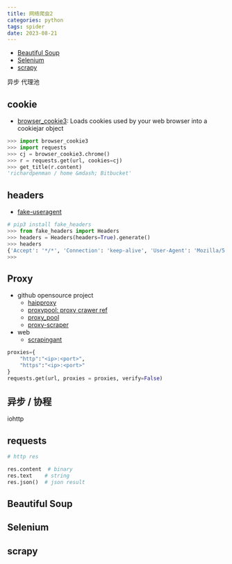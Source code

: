 ```yaml
---
title: 网络爬虫2
categories: python
tags: spider
date: 2023-08-21
---
```


<!-- <p style="text-align:center;font-size:24px">网络爬虫进阶  -->

- [Beautiful Soup](#beautiful-soup)
- [Selenium](#selenium)
- [scrapy](#scrapy)

异步 代理池

## cookie

- [browser_cookie3](https://github.com/borisbabic/browser_cookie3): Loads cookies used by your web browser into a cookiejar object

```python
>>> import browser_cookie3
>>> import requests
>>> cj = browser_cookie3.chrome()
>>> r = requests.get(url, cookies=cj)
>>> get_title(r.content)
'richardpenman / home &mdash; Bitbucket'
```

## headers

- [fake-useragent](https://github.com/fake-useragent/fake-useragent)

```python
# pip3 install fake_headers
>>> from fake_headers import Headers
>>> headers = Headers(headers=True).generate()
>>> headers
{'Accept': '*/*', 'Connection': 'keep-alive', 'User-Agent': 'Mozilla/5.0 (X11; Linux i686 on x86_64; rv:52.7.1) Gecko/20100101 Firefox/52.7.1', 'Accept-Encoding': 'gzip, deflate, br', 'Upgrade-Insecure-Requests': '1'}
>>> 
```


## Proxy

- github opensource project
    - [haipproxy](https://spiderclub.github.io/haipproxy/)
    - [proxypool: proxy crawer ref](https://github.com/Python3WebSpider/ProxyPool/blob/master/proxypool/crawlers/public/kuaidaili.py)
    - [proxy_pool](https://github.com/jhao104/proxy_pool)
    - [proxy-scraper](https://github.com/iw4p/proxy-scraper/tree/master)
- web
    - [scrapingant](https://app.scrapingant.com/dashboard)

```python
proxies={
    "http":"<ip>:<port>",
    "https":"<ip>:<port>"
}
requests.get(url, proxies = proxies, verify=False)

```


## 异步 / 协程

iohttp

## requests

```python
# http res

res.content  # binary
res.text    # string
res.json()  # json result
```

## Beautiful Soup

## Selenium

## ​scrapy